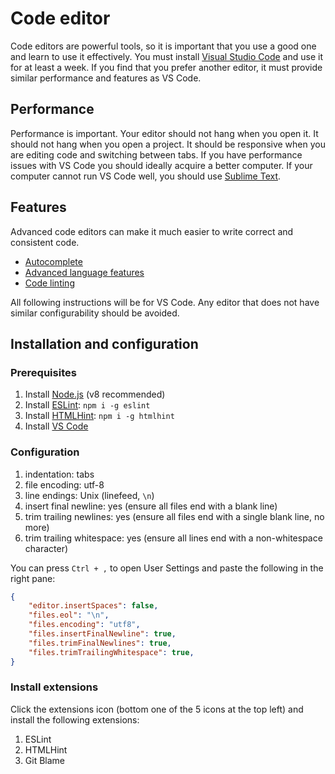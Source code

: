 # Code editor

Code editors are powerful tools, so it is important that you use a good one and learn to use it effectively. You must install [Visual Studio Code](https://code.visualstudio.com/) and use it for at least a week. If you find that you prefer another editor, it must provide similar performance and features as VS Code.

## Performance

Performance is important. Your editor should not hang when you open it. It should not hang when you open a project. It should be responsive when you are editing code and switching between tabs. If you have performance issues with VS Code you should ideally acquire a better computer. If your computer cannot run VS Code well, you should use [Sublime Text](https://www.sublimetext.com/).

## Features

Advanced code editors can make it much easier to write correct and consistent code.

* [Autocomplete](https://code.visualstudio.com/docs/editor/intellisense)
* [Advanced language features](https://code.visualstudio.com/docs/languages/javascript)
* [Code linting](https://marketplace.visualstudio.com/items?itemName=dbaeumer.vscode-eslint)

All following instructions will be for VS Code. Any editor that does not have similar configurability should be avoided.

## Installation and configuration

### Prerequisites

1. Install [Node.js](https://nodejs.org) (v8 recommended)
1. Install [ESLint](https://eslint.org/): `npm i -g eslint`
1. Install [HTMLHint](http://htmlhint.com/): `npm i -g htmlhint`
1. Install [VS Code](https://code.visualstudio.com/Download)

### Configuration

1. indentation: tabs
1. file encoding: utf-8
1. line endings: Unix (linefeed, `\n`)
1. insert final newline: yes (ensure all files end with a blank line)
1. trim trailing newlines: yes (ensure all files end with a single blank line, no more)
1. trim trailing whitespace: yes (ensure all lines end with a non-whitespace character)

You can press `Ctrl + ,` to open User Settings and paste the following in the right pane:

```json
{
    "editor.insertSpaces": false,
    "files.eol": "\n",
    "files.encoding": "utf8",
    "files.insertFinalNewline": true,
    "files.trimFinalNewlines": true,
    "files.trimTrailingWhitespace": true,
}
```

### Install extensions

Click the extensions icon (bottom one of the 5 icons at the top left) and install the following extensions:

1. ESLint
1. HTMLHint
3. Git Blame
